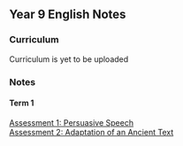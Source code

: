 <head>
  <title>Year 9 Enlish Notes</title>
</head>
<body>
  <h2>Year 9 English Notes</h2>
  <h3>Curriculum</h3>
  <p>Curriculum is yet to be uploaded</p>
  <h3>Notes</h3>
  <h4>Term 1</h4>
  <p><a href="https://shan-mei.github.io/shanmeis-notes/notes/year-9/english/eng-speech.html">Assessment 1: Persuasive Speech</a><br><a href="https://shan-mei.github.io/shanmeis-notes/notes/year-9/english/eng-adaption.html">Assessment 2: Adaptation of an Ancient Text</a></p>
</body>

